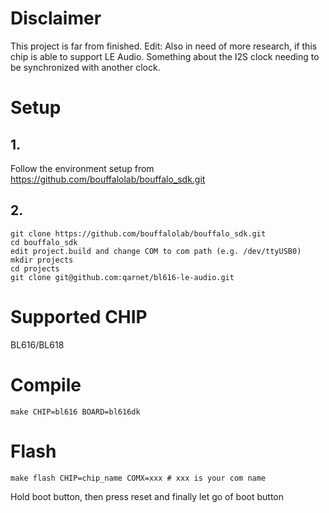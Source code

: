 # Disclaimer
This project is far from finished. Edit: Also in need of more research, if this chip is able to support LE Audio. Something about the I2S clock needing to be synchronized with another clock.

# Setup
## 1.
Follow the environment setup from https://github.com/bouffalolab/bouffalo_sdk.git

## 2.
```
git clone https://github.com/bouffalolab/bouffalo_sdk.git
cd bouffalo_sdk
edit project.build and change COM to com path (e.g. /dev/ttyUSB0)
mkdir projects
cd projects
git clone git@github.com:qarnet/bl616-le-audio.git
```

# Supported CHIP
BL616/BL618

# Compile
```
make CHIP=bl616 BOARD=bl616dk
```

# Flash
```
make flash CHIP=chip_name COMX=xxx # xxx is your com name
```
Hold boot button, then press reset and finally let go of boot button
